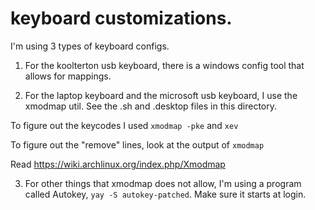 # keyboard customizations.

I'm using 3 types of keyboard configs. 

1. For the koolterton usb keyboard, there is a windows config tool that allows for mappings.

2. For the laptop keyboard and the microsoft usb keyboard, I use the xmodmap util. See the .sh and .desktop files in this directory.

To figure out the keycodes I used 
`xmodmap -pke` and `xev`

To figure out the "remove" lines, look at the output
of `xmodmap`

Read https://wiki.archlinux.org/index.php/Xmodmap

3. For other things that xmodmap does not allow, I'm using a program called Autokey, `yay -S autokey-patched`. Make sure it starts at login. 


